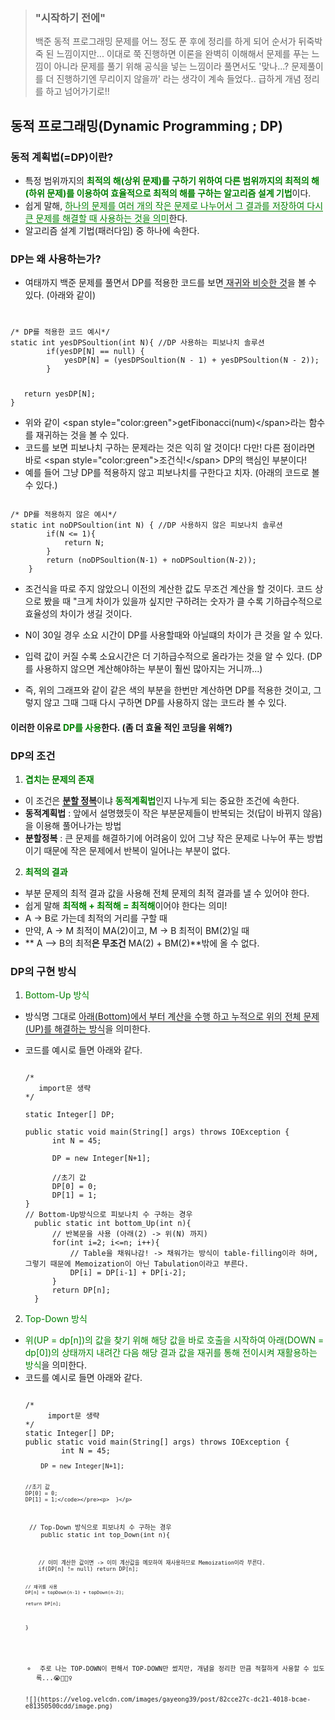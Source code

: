 <blockquote>
<h3 id="시작하기-전에">&quot;시작하기 전에&quot;</h3>
<p>백준 동적 프로그래밍 문제를 어느 정도 푼 후에 정리를 하게 되어 순서가 뒤죽박죽 된 느낌이지만...
이대로 쭉 진행하면 이론을 완벽히 이해해서 문제를 푸는 느낌이 아니라 문제를 풀기 위해 공식을 넣는 느낌이라 풀면서도 '맞나...? 문제풀이를 더 진행하기엔 무리이지 않을까' 라는 생각이 계속 들었다.. 급하게 개념 정리를 하고 넘어가기로!!</p>
</blockquote>
<h2 id="동적-프로그래밍dynamic-programming--dp">동적 프로그래밍(Dynamic Programming ; DP)</h2>
<h3 id="동적-계획법dp이란">동적 계획법(=DP)이란?</h3>
<ul>
<li>특정 범위까지의 <span style="color: green;"><strong>최적의 해(상위 문제)를 구하기 위하여 다른 범위까지의 최적의 해(하위 문제)를 이용하여 효율적으로 최적의 해를 구하는 알고리즘 설계 기법</strong></span>이다.</li>
<li>쉽게 말해, <span style="color: green; border-bottom: 1px solid green;">하나의 문제를 여러 개의 작은 문제로 나누어서 그 결과를 저장하여 다시 큰 문제를 해결할 때 사용하는 것을 의미</span>한다.</li>
<li>알고리즘 설계 기법(패러다임) 중 하나에 속한다.</li>
</ul>
<h3 id="dp는-왜-사용하는가">DP는 왜 사용하는가?</h3>
<ul>
<li>여태까지 백준 문제를 풀면서 DP를 적용한 코드를 보면<span style="border-bottom: 1px solid black;"> 재귀와 비슷한 것</span>을 볼 수 있다. (아래와 같이)</li></ul>
        
<pre><code class="language-java">
<p>/* DP를 적용한 코드 예시*/
static int yesDPSoultion(int N){ //DP 사용하는 피보나치 솔루션
        if(yesDP[N] == null) {
            yesDP[N] = (yesDPSoultion(N - 1) + yesDPSoultion(N - 2));
        }</p>
   return yesDP[N];
}</code></pre>
<ul>
<li>위와 같이  &lt;span style=&quot;color:green&quot;&gt;getFibonacci(num)&lt;/span&gt;라는 함수를 재귀하는 것을 볼 수 있다. </li>
<li>코드를 보면 피보나치 구하는 문제라는 것은 익히 알 것이다! 다만! 다른 점이라면 바로 &lt;span style=&quot;color:green&quot;&gt;조건식!&lt;/span&gt; DP의 핵심인 부분이다!</li>
<li>예를 들어 그냥 DP를 적용하지 않고 피보나치를 구한다고 치자. (아래의 코드로 볼 수 있다.)</li>
</ul>

<pre><code class="language-java">
/* DP를 적용하지 않은 예시*/
static int noDPSoultion(int N) { //DP 사용하지 않은 피보나치 솔루션
        if(N &lt;= 1){
            return N;
        }
        return (noDPSoultion(N-1) + noDPSoultion(N-2));
    }
</code></pre>

<ul>
<li><p>조건식을 따로 주지 않았으니 이전의 계산한 값도 무조건 계산을 할 것이다. 코드 상으로 봤을 때 &quot;크게 차이가 있을까 싶지만 구하려는 숫자가 클 수록 기하급수적으로 효율성의 차이가 생길 것이다. 
<img alt="" src="https://velog.velcdn.com/images/gayeong39/post/7265b29d-2262-4f76-9fcd-aa4bf34b023d/image.png" /></p>
</li>
<li><p>N이 30일 경우 소요 시간이 DP를 사용할때와 아닐떄의 차이가 큰 것을 알 수 있다.
<img alt="" src="https://velog.velcdn.com/images/gayeong39/post/c7c3f73c-5809-4ecb-8d1d-de817aed2bb4/image.png" /></p>
</li>
<li><p>입력 값이 커질 수록 소요시간은 더 기하급수적으로 올라가는 것을 알 수 있다. (DP를 사용하지 않으면 계산해야하는 부분이 훨씬 많아지는 거니까...)
<img alt="" src="https://velog.velcdn.com/images/gayeong39/post/0ae3db6b-406e-442f-90a3-5589ce061ce2/image.png" /></p>
</li>
<li><p>즉, 위의 그래프와 같이 같은 색의 부분을 한번만 계산하면 DP를 적용한 것이고, 그렇지 않고 그때 그때 다시 구하면 DP를 사용하지 않는 코드라 볼 수 있다.</p>
</li>
</ul>
<h4 id="이러한-이유로-span-stylecolorgreendp를-사용span한다-좀-더-효율-적인-코딩을-위해">이러한 이유로 <span style="color: green;">DP를 사용</span>한다. (좀 더 효율 적인 코딩을 위해?)</h4>
<h3 id="dp의-조건">DP의 조건</h3>
<ol>
<li><span style="color: green;"><strong>겹치는 문제의 존재</strong></span></li>
</ol>
<ul>
<li>이 조건은 <span style="border-bottom: 1px solid black;"><strong>분할 정복</strong></span>이냐 <span style="color: green;"><strong>동적계획법</strong></span>인지 나누게 되는 중요한 조건에 속한다.</li>
<li><strong>동적계획법</strong> : 앞에서 설명했듯이 작은 부분문제들이 반복되는 것(답이 바뀌지 않음)을 이용해 풀어나가는 방법 </li>
<li><strong>분할정복</strong> : 큰 문제를 해결하기에 어려움이 있어 그냥 작은 문제로 나누어 푸는 방법이기 때문에 작은 문제에서 반복이 일어나는 부분이 없다.
<img alt="" src="https://velog.velcdn.com/images/gayeong39/post/fd415af2-1a61-4fa6-bb68-656b1bb9afdc/image.png" /></li>
</ul>
<ol start="2">
<li><span style="color: green;"><strong>최적의 결과</strong></span></li>
</ol>
<ul>
<li>부분 문제의 최적 결과 값을 사용해 전체 문제의 최적 결과를 낼 수 있어야 한다.</li>
<li>쉽게 말해 <span style="color: green;"><strong>최적해 + 최적해 = 최적해</strong></span>이어야 한다는 의미!
<img alt="" src="https://velog.velcdn.com/images/gayeong39/post/c7b59e91-6f68-4b70-a4a5-58b2dd7851e1/image.png" /></li>
<li>A -&gt; B로 가는데 최적의 거리를 구할 때 </li>
<li>만약, A -&gt; M 최적이 MA(2)이고, M -&gt; B 최적이 BM(2)일 때</li>
<li>** A –&gt; B의 최적<strong>은 무조건</strong> MA(2) + BM(2)**밖에 올 수 없다.</li>
</ul>
<h3 id="dp의-구현-방식">DP의 구현 방식</h3>
<ol>
<li><span style="color: green;">Bottom-Up 방식</span></li>
</ol>
<ul>
<li><p>방식명 그대로 <span style="border-bottom: 1px solid black;">아래(Bottom)에서 부터 계산을 수행 하고 누적으로 위의 전체 문제(UP)를 해결하는 방식</span>을 의미한다. </p>
</li>
<li><p>코드를 예시로 들면 아래와 같다.</p>
        
<pre><code class="language-java">
/*
   import문 생략
*/

static Integer[] DP; 

public static void main(String[] args) throws IOException {
      int N = 45;

      DP = new Integer[N+1];

      //초기 값
      DP[0] = 0;
      DP[1] = 1;
}
// Bottom-Up방식으로 피보나치 수 구하는 경우
  public static int bottom_Up(int n){
      // 반복문을 사용 (아래(2) -&gt; 위(N) 까지)
      for(int i=2; i&lt;=n; i++){
          // Table을 채워나감! -&gt; 채워가는 방식이 table-filling이라 하며, 그렇기 때문에 Memoization이 아닌 Tabulation이라고 부른다.
          DP[i] = DP[i-1] + DP[i-2];
      }
      return DP[n];
  }</code></pre>

</li>
</ul>
<ol start="2">
<li><span style="color: green;">Top-Down 방식</span></li>
</ol>
<ul>
<li><span style="color: green;">위(UP = dp[n])의 값을 찾기 위해 해당 값을 바로 호출을 시작하여 아래(DOWN = dp[0])의 상태까지 내려간 다음 해당 결과 값을 재귀를 통해 전이시켜 재활용하는 방식</span>을 의미한다.</li>
<li>코드를 예시로 들면 아래와 같다.
<pre><code class="language-java">
/*
     import문 생략
*/
static Integer[] DP; 
public static void main(String[] args) throws IOException {
        int N = 45;
<pre><code>    DP = new Integer[N+1];

    //초기 값
    DP[0] = 0;
    DP[1] = 1;</code></pre><p>  }</p>
<p> // Top-Down 방식으로 피보나치 수 구하는 경우
    public static int top_Down(int n){</p>
<pre><code>    // 이미 계산한 값이면 -&gt; 이미 계산값을 메모하여 재사용하므로 Memoization이라 부른다.
    if(DP[n] != null) return DP[n];

    // 재귀를 사용
    DP[n] = topDown(n-1) + topDown(n-2);

    return DP[n];
}</code></pre>
<ul>
<li> 주로 나는 TOP-DOWN이 편해서 TOP-DOWN만 썼지만, 개념을 정리한 만큼 적절하게 사용할 수 있도록...😭🙆🏻‍♀️</li>
</ul>
![](https://velog.velcdn.com/images/gayeong39/post/82cce27c-dc21-4018-bcae-e81350500cdd/image.png)
</code></pre>
